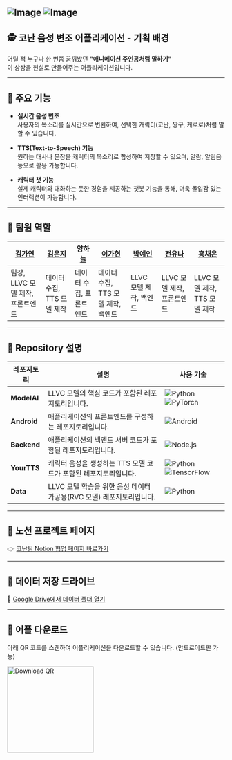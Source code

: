 ![Image](https://github.com/user-attachments/assets/eb72e77f-46da-4209-9e49-61263390cff1)
![Image](https://github.com/user-attachments/assets/f6c356c9-c6c6-467f-97cf-724dad1a66ba)
---
## 🕵️ 코난 음성 변조 어플리케이션 - 기획 배경

어릴 적 누구나 한 번쯤 꿈꿔봤던 **"애니메이션 주인공처럼 말하기"**  
이 상상을 현실로 만들어주는 어플리케이션입니다.

---

## 🎯 주요 기능

- **실시간 음성 변조**  
  사용자의 목소리를 실시간으로 변환하여, 선택한 캐릭터(코난, 짱구, 케로로)처럼 말할 수 있습니다.

- **TTS(Text-to-Speech) 기능**  
  원하는 대사나 문장을 캐릭터의 목소리로 합성하여 저장할 수 있으며, 알람, 알림음 등으로 활용 가능합니다.

- **캐릭터 챗 기능**  
  실제 캐릭터와 대화하는 듯한 경험을 제공하는 챗봇 기능을 통해, 더욱 몰입감 있는 인터랙션이 가능합니다.

---
## 👥 팀원 역할

| [김가연](https://github.com/alicia0928) | [김은지](https://github.com/EUNJIKIM810) | [양하늘](https://github.com/haneul8852) | [이가현](https://github.com/egahyun) | [박예인](https://github.com/yenqkr) | [전유나](https://github.com/Erna23) | [홍채은](https://github.com/chaeeun0125) |
|------------------------------------------|----------------------------------------|------------------------------------------|----------------------------------------|----------------------------------------|----------------------------------------|------------------------------------------|
| 팀장, LLVC 모델 제작, 프론트엔드         | 데이터 수집, TTS 모델 제작             | 데이터 수집, 프론트엔드                  | 데이터 수집, TTS 모델 제작, 백엔드      | LLVC 모델 제작, 백엔드                 | LLVC 모델 제작, 프론트엔드             | LLVC 모델 제작, TTS 모델 제작           |

---
## 📁 Repository 설명

| 레포지토리 | 설명 | 사용 기술 |
|------------|------|------------|
| **ModelAI** | LLVC 모델의 핵심 코드가 포함된 레포지토리입니다. | ![Python](https://img.shields.io/badge/PYTHON-3776AB?style=flat&logo=python&logoColor=white) ![PyTorch](https://img.shields.io/badge/PYTORCH-EE4C2C?style=flat&logo=pytorch&logoColor=white) |
| **Android** | 애플리케이션의 프론트엔드를 구성하는 레포지토리입니다. | ![Android](https://img.shields.io/badge/ANDROID-3DDC84?style=flat&logo=android&logoColor=white)|
| **Backend** | 애플리케이션의 백엔드 서버 코드가 포함된 레포지토리입니다. | ![Node.js](https://img.shields.io/badge/NODE.JS-339933?style=flat&logo=node.js&logoColor=white) |
| **YourTTS** | 캐릭터 음성을 생성하는 TTS 모델 코드가 포함된 레포지토리입니다. | ![Python](https://img.shields.io/badge/PYTHON-3776AB?style=flat&logo=python&logoColor=white) ![TensorFlow](https://img.shields.io/badge/TENSORFLOW-FF6F00?style=flat&logo=tensorflow&logoColor=white) |
| **Data** | LLVC 모델 학습을 위한 음성 데이터 가공용(RVC 모델) 레포지토리입니다. | ![Python](https://img.shields.io/badge/PYTHON-3776AB?style=flat&logo=python&logoColor=white) |


---

## 📄 노션 프로젝트 페이지

👉 [코난팀 Notion 협업 페이지 바로가기](https://typhoon-psychology-bec.notion.site/1ac87aeb4a278061bf79c9538a0809f9?source=copy_link)

---

## 📂 데이터 저장 드라이브

📎 [Google Drive에서 데이터 폴더 열기](https://drive.google.com/drive/folders/1U0hjs_n8ym2yXLKCdcxImpWOwHzrgQv_)

---

## 📲 어플 다운로드

아래 QR 코드를 스캔하여 어플리케이션을 다운로드할 수 있습니다. (안드로이드만 가능)

<img src="https://github.com/user-attachments/assets/51df28a4-a264-41f6-841e-f8d7056bd0b2" alt="Download QR" width="200"/>


